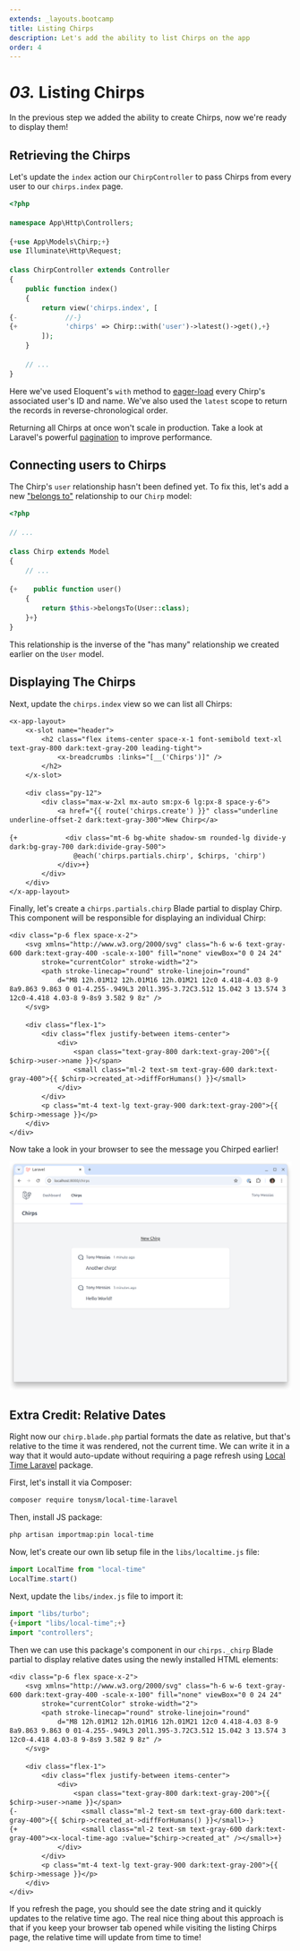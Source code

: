 ```yaml
---
extends: _layouts.bootcamp
title: Listing Chirps
description: Let's add the ability to list Chirps on the app
order: 4
---
```


# *03.* Listing Chirps

In the previous step we added the ability to create Chirps, now we're ready to display them!

## Retrieving the Chirps

Let's update the `index` action our `ChirpController` to pass Chirps from every user to our `chirps.index` page.

<x-fenced-code file="app/Http/Controllers/ChirpController.php">

```php
<?php

namespace App\Http\Controllers;

{+use App\Models\Chirp;+}
use Illuminate\Http\Request;

class ChirpController extends Controller
{
    public function index()
    {
        return view('chirps.index', [
{-            //-}
{+            'chirps' => Chirp::with('user')->latest()->get(),+}
        ]);
    }

    // ...
}
```

</x-fenced-code>

Here we've used Eloquent's `with` method to [eager-load](https://laravel.com/docs/eloquent-relationships#eager-loading) every Chirp's associated user's ID and name. We've also used the `latest` scope to return the records in reverse-chronological order.

Returning all Chirps at once won't scale in production. Take a look at Laravel's powerful [pagination](https://laravel.com/docs/pagination) to improve performance.

## Connecting users to Chirps

The Chirp's `user` relationship hasn't been defined yet. To fix this, let's add a new ["belongs to"](https://laravel.com/docs/eloquent-relationships#one-to-many-inverse) relationship to our `Chirp` model:

<x-fenced-code file="app/Models/Chirp.php">

```php
<?php

// ...

class Chirp extends Model
{
    // ...

{+    public function user()
    {
        return $this->belongsTo(User::class);
    }+}
}
```

</x-fenced-code>

This relationship is the inverse of the "has many" relationship we created earlier on the `User` model.

## Displaying The Chirps

Next, update the `chirps.index` view so we can list all Chirps:

<x-fenced-code file="resources/views/chirps/index.blade.php">

```blade
<x-app-layout>
    <x-slot name="header">
        <h2 class="flex items-center space-x-1 font-semibold text-xl text-gray-800 dark:text-gray-200 leading-tight">
            <x-breadcrumbs :links="[__('Chirps')]" />
        </h2>
    </x-slot>

    <div class="py-12">
        <div class="max-w-2xl mx-auto sm:px-6 lg:px-8 space-y-6">
            <a href="{{ route('chirps.create') }}" class="underline underline-offset-2 dark:text-gray-300">New Chirp</a>

{+            <div class="mt-6 bg-white shadow-sm rounded-lg divide-y dark:bg-gray-700 dark:divide-gray-500">
                @each('chirps.partials.chirp', $chirps, 'chirp')
            </div>+}
        </div>
    </div>
</x-app-layout>
```

</x-fenced-code>

Finally, let's create a `chirps.partials.chirp` Blade partial to display Chirp. This component will be responsible for displaying an individual Chirp:

<x-fenced-code file="resources/views/chirps/partials/chirp.blade.php" copy>

```blade
<div class="p-6 flex space-x-2">
    <svg xmlns="http://www.w3.org/2000/svg" class="h-6 w-6 text-gray-600 dark:text-gray-400 -scale-x-100" fill="none" viewBox="0 0 24 24"
        stroke="currentColor" stroke-width="2">
        <path stroke-linecap="round" stroke-linejoin="round"
            d="M8 12h.01M12 12h.01M16 12h.01M21 12c0 4.418-4.03 8-9 8a9.863 9.863 0 01-4.255-.949L3 20l1.395-3.72C3.512 15.042 3 13.574 3 12c0-4.418 4.03-8 9-8s9 3.582 9 8z" />
    </svg>

    <div class="flex-1">
        <div class="flex justify-between items-center">
            <div>
                <span class="text-gray-800 dark:text-gray-200">{{ $chirp->user->name }}</span>
                <small class="ml-2 text-sm text-gray-600 dark:text-gray-400">{{ $chirp->created_at->diffForHumans() }}</small>
            </div>
        </div>
        <p class="mt-4 text-lg text-gray-900 dark:text-gray-200">{{ $chirp->message }}</p>
    </div>
</div>
```

</x-fenced-code>

Now take a look in your browser to see the message you Chirped earlier!

![Showing Chirps](/assets/images/bootcamp/showing-chirps.png?v=4)

## Extra Credit: Relative Dates

Right now our `chirp.blade.php` partial formats the date as relative, but that's relative to the time it was rendered, not the current time. We can write it in a way that it would auto-update without requiring a page refresh using [Local Time Laravel](https://github.com/tonysm/local-time-laravel) package.

First, let's install it via Composer:

```bash
composer require tonysm/local-time-laravel
```

Then, install JS package:
```bash
php artisan importmap:pin local-time
```

Now, let's create our own lib setup file in the `libs/localtime.js` file:

<x-fenced-code file="resources/js/libs/local-time.js" copy>

```js
import LocalTime from "local-time"
LocalTime.start()
```

</x-fenced-code>

Next, update the `libs/index.js` file to import it:

<x-fenced-code file="resources/js/libs/index.js">

```js
import "libs/turbo";
{+import "libs/local-time";+}
import "controllers";
```

</x-fenced-code>

Then we can use this package's component in our `chirps._chirp` Blade partial to display relative dates using the newly installed HTML elements:

<x-fenced-code file="resources/views/chirps/partials/chirp.blade.php">

```blade
<div class="p-6 flex space-x-2">
    <svg xmlns="http://www.w3.org/2000/svg" class="h-6 w-6 text-gray-600 dark:text-gray-400 -scale-x-100" fill="none" viewBox="0 0 24 24"
        stroke="currentColor" stroke-width="2">
        <path stroke-linecap="round" stroke-linejoin="round"
            d="M8 12h.01M12 12h.01M16 12h.01M21 12c0 4.418-4.03 8-9 8a9.863 9.863 0 01-4.255-.949L3 20l1.395-3.72C3.512 15.042 3 13.574 3 12c0-4.418 4.03-8 9-8s9 3.582 9 8z" />
    </svg>

    <div class="flex-1">
        <div class="flex justify-between items-center">
            <div>
                <span class="text-gray-800 dark:text-gray-200">{{ $chirp->user->name }}</span>
{-                <small class="ml-2 text-sm text-gray-600 dark:text-gray-400">{{ $chirp->created_at->diffForHumans() }}</small>-}
{+                <small class="ml-2 text-sm text-gray-600 dark:text-gray-400"><x-local-time-ago :value="$chirp->created_at" /></small>+}
            </div>
        </div>
        <p class="mt-4 text-lg text-gray-900 dark:text-gray-200">{{ $chirp->message }}</p>
    </div>
</div>
```

</x-fenced-code>

If you refresh the page, you should see the date string and it quickly updates to the relative time ago. The real nice thing about this approach is that if you keep your browser tab opened while visiting the listing Chirps page, the relative time will update from time to time!
